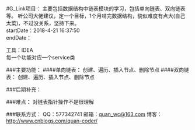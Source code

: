 #G_Link项目：
    主要包括数据结构中链表模块的学习，包括单向链表、双向链表等。
    听公司大佬建议，定一个目标，1个月啃完数据结构，貌似难度有点大(自己太菜)，不过没关系，坚持下来。  
startDate：2018-4-21 16:37:50<br/>
endDate：

工具：IDEA<br>
每一个功能对应一个service类

###主要功能：
####单向链表：
创建、遍历、插入节点、删除节点
####双向链表：
创建、遍历、插入节点、删除节点


###后期补充：


###难点：
    对链表指针操作不是很理解

###联系方式：
    QQ：577342741
    邮箱：quan_wc@163.com
    博客：http://www.cnblogs.com/quan-coder/
    


